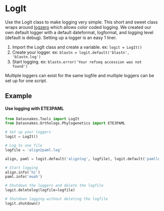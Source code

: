 LogIt
=======
Use the LogIt class to make logging very simple. This short and sweet class
wraps around [logzero]() which allows color coded logging. We created our own
default logger with a default dateformat, logformat, and logging level (default
is debug). Setting up a logger is an easy 1 liner.

1. Import the LogIt class and create a variable. ex: `logit = LogIt()`
2. Create your logger. ex: `blastn = logit.default('blastn', 'blastn.log')`
2. Start logging. ex: `blastn.error('Your refseq accession was not found')`

Multiple loggers can exist for the same logfile and multiple loggers can be set
up for one script.

Example
---------

#### Use logging with ETE3PAML

```python
from Datasnakes.Tools import LogIt
from Datasnakes.Orthologs.Phylogenetics import ETE3PAML

# Set up your loggers
logit = LogIt()

# Log to one file
logfile = 'align2paml.log'

align, paml = logit.default('alignlog', logfile), logit.default('pamllog', logfile)

# Start logging
align.info('hi')
paml.info('muah')

# Shutdown the loggers and delete the logfile
logit.deletelog(logfile=logfile)

# Shutdown logging without deleting the logfile
logit.shutdown()
```